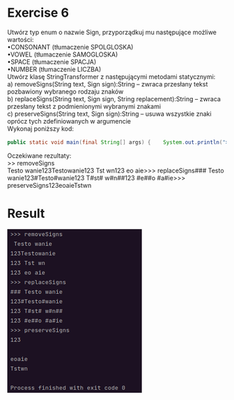 # Exercise 6
Utwórz typ enum o nazwie Sign, przyporządkuj mu następujące możliwe wartości:<br> 
•CONSONANT (tłumaczenie SPOLGLOSKA)<br>
•VOWEL (tłumaczenie SAMOGLOSKA)<br>
•SPACE (tłumaczenie SPACJA)<br>
•NUMBER (tłumaczenie LICZBA)<br>
Utwórz klasę StringTransformer z następującymi metodami statycznymi:<br>
a) removeSigns(String text, Sign sign):String – zwraca przesłany tekst pozbawiony wybranego rodzaju znaków<br>
b) replaceSigns(String text, Sign sign, String replacement):String – zwraca przesłany tekst z podmienionymi wybranymi znakami<br>
c) preserveSigns(String text, Sign sign):String – usuwa wszystkie znaki oprócz tych zdefiniowanych w argumencie <br>
    Wykonaj poniższy kod:<br>

```java
public static void main(final String[] args) {    System.out.println(">>> removeSigns");    System.out.println(removeSigns("123 Testo wanie", Sign.NUMBER));    System.out.println(removeSigns("123 Testo wanie", Sign.SPACE));    System.out.println(removeSigns("123 Testo wanie", Sign.VOWEL));    System.out.println(removeSigns("123 Testo wanie", Sign.CONSONANT));    System.out.println(">>> replaceSigns");    System.out.println(replaceSigns("123 Testo wanie", Sign.NUMBER, "#"));    System.out.println(replaceSigns("123 Testo wanie", Sign.SPACE, "#"));    System.out.println(replaceSigns("123 Testo wanie", Sign.VOWEL, "#"));    System.out.println(replaceSigns("123 Testo wanie", Sign.CONSONANT, "#"));    System.out.println(">>> preserveSigns");    System.out.println(preserveSigns("123 Testo wanie", Sign.NUMBER));    System.out.println(preserveSigns("123 Testo wanie", Sign.SPACE));    System.out.println(preserveSigns("123 Testo wanie", Sign.VOWEL));    System.out.println(preserveSigns("123 Testo wanie", Sign.CONSONANT));}
```


Oczekiwane rezultaty:<br>>> removeSigns <br>Testo wanie123Testowanie123 Tst wn123 eo aie>>> replaceSigns### Testo wanie123#Testo#wanie123 T#st# w#n##123 #e##o #a#ie>>> preserveSigns123eoaieTstwn

# Result
![Result](./img.png?raw=true)